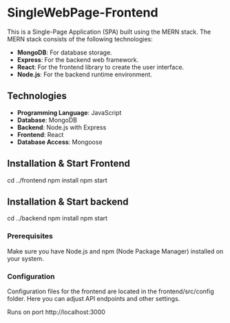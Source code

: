 # SingleWebPage-Frontend

This is a Single-Page Application (SPA) built using the MERN stack. The MERN stack consists of the following technologies:

- **MongoDB**: For database storage.
- **Express**: For the backend web framework.
- **React**: For the frontend library to create the user interface.
- **Node.js**: For the backend runtime environment.

## Technologies

- **Programming Language**: JavaScript
- **Database**: MongoDB
- **Backend**: Node.js with Express
- **Frontend**: React
- **Database Access**: Mongoose

## Installation & Start Frontend
cd ../frontend
npm install
npm start

## Installation & Start backend
cd ../backend
npm install
npm start

### Prerequisites

Make sure you have Node.js and npm (Node Package Manager) installed on your system.

### Configuration
Configuration files for the frontend are located in the frontend/src/config folder. Here you can adjust API endpoints and other settings.

Runs on port http://localhost:3000